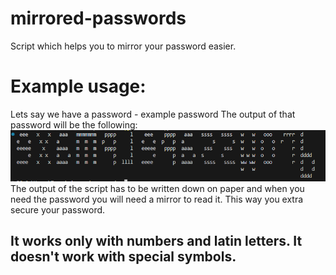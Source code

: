 # mirrored-passwords

Script which helps you to mirror your password easier.

# Example usage:

Lets say we have a password - example password
The output of that password will be the following:
![alt text](assets/image.png)
The output of the script has to be written down on paper and when you need the password you will need a mirror to read it. This way you extra secure your password.

## It works only with numbers and latin letters. It doesn't work with special symbols.
